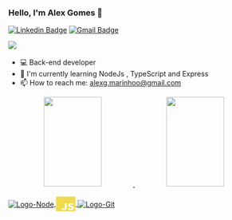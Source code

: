 ### Hello, I'm Alex Gomes 👋

[![Linkedin Badge](https://img.shields.io/badge/-Alex%20Gomes-539BF5?style=flat-square&logo=Linkedin&logoColor=white&link=https://www.linkedin.com/in/alex-gomes-351b3b240/)](https://www.linkedin.com/in/alex-gomes-351b3b240/) 
[![Gmail Badge](https://img.shields.io/badge/-alexg.marinhoo@gmail.com-D64B3E?style=flat-square&logo=Gmail&logoColor=white&link=mailto:alexg.marinhoo@gmail.com)](mailto:alexg.marinhoo@gmail.com)

<img                src="https://camo.githubusercontent.com/f99b4a403b299850c8302ba7e834da3b0516cf0d3cf80e9260226c06dfad0e10/68747470733a2f2f692e6962622e636f2f514a5a646d70762f584f73582e676966" width="90em" />

- 💻 Back-end developer
- 🌱 I'm currently learning NodeJs , TypeScript and Express
- 📫 How to reach me: alexg.marinhoo@gmail.com

<div align="center">
  <a href="https://github.com/AlexGMarinho">
  <img height="180em" width="48%" src="https://github-readme-stats.vercel.app/api?username=AlexGMarinho&show_icons=true&theme=react&include_all_commits=true&count_private=true"/>
  <img height="180em" width="48%" src="https://github-readme-stats.vercel.app/api/top-langs/?username=AlexGMarinho&layout=compact&langs_count=7&theme=react"/>
</div>
<div style="display: inline_block"><br>
<img align="center" alt="Logo-Node" height="30em" width="40em" src="https://cdn.jsdelivr.net/gh/devicons/devicon/icons/nodejs/nodejs-original.svg">
<img align="center" alt="Logo-Js" height="30em" width="40em" src="https://raw.githubusercontent.com/devicons/devicon/master/icons/javascript/javascript-plain.svg">
<img align="center" alt="Logo-Git" height="30em" width="40em" src="https://cdn.jsdelivr.net/gh/devicons/devicon/icons/git/git-original.svg">
</div>
